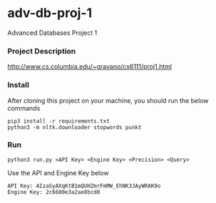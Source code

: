 # adv-db-proj-1
Advanced Databases Project 1

### Project Description

http://www.cs.columbia.edu/~gravano/cs6111/proj1.html

### Install

After cloning this project on your machine, you should run the below commands

```{bash}
pip3 install -r requirements.txt
python3 -m nltk.downloader stopwords punkt
```

### Run

```{bash}
python3 run.py <API Key> <Engine Key> <Precision> <Query>
```

Use the API and Engine Key below
```
API Key: AIzaSyAXqKtB1mQUHZmrFmMW_EhNK3JAyWRAK9o
Engine Key: 2c6600e3a2ae8bcd0
```
